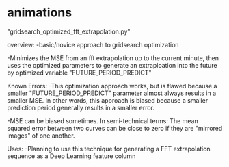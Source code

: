 # animations

"gridsearch_optimized_fft_extrapolation.py"

overview:
  -basic/novice approach to gridsearch optimization

  -Minimizes the MSE from an fft extrapolation up to the current minute, then uses the optimized parameters to generate an extraploation into the future by       optimized variable "FUTURE_PERIOD_PREDICT"

Known Errors:
  -This optimization approach works, but is flawed because a smaller "FUTURE_PERIOD_PREDICT" parameter almost always results in a smaller MSE. In other words, this   approach is biased because a smaller prediction period generally results in a smaller error.
  
  -MSE can be biased sometimes. In semi-technical terms: The mean squared error between two curves can be close to zero if they are "mirrored images" of one another.
  
Uses:
  -Planning to use this technique for generating a FFT extrapolation sequence as a Deep Learning feature column

